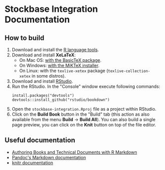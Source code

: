 # Stockbase Integration Documentation




## How to build

1. Download and install the [R language tools](https://www.r-project.org/).
2. Download and install **XeLaTeX**:
   - On Mac OS: [with the BasicTeX package](http://www.texts.io/support/0001/).
   - On Windows: [with the MiKTeX installer](http://www.texts.io/support/0002/).
   - On Linux: with the `texlive-xetex` package (`texlive-collection-xetex` in some distros).
3. Download and install [RStudio](https://www.rstudio.com/products/rstudio/download/).
4. Run the RStudio. In the "Console" window execute following commands:
   ```
   install.packages("devtools")
   devtools::install_github("rstudio/bookdown")
   ```
5. Open the `stockbase-integration.Rproj` file as a project within RStudio.
6. Click on the **Build Book** button in the "Build" tab (this action as also available from the menu **Build** -> **Build All**).
   You can also build a single page preview, you can click on the **Knit** button on top of the file editor.


## Useful documentation

- [Authoring Books and Technical Documents with R Markdown](https://bookdown.org/yihui/bookdown/)
- [Pandoc's Markdown documentation](http://pandoc.org/MANUAL.html#pandocs-markdown)
- [knitr documentation](https://yihui.name/knitr/options/)
